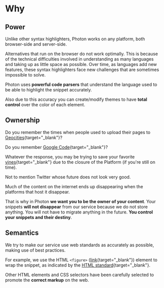 # Why

## Power

Unlike other syntax highlighters, Photon works on any platform, both browser-side and server-side.

Alternatives that run on the browser do not work optimally. This is because of the technical difficulties involved in understanding as many languages and taking up as little space as possible. Over time, as languages add new features, these syntax highlighters face new challenges that are sometimes impossible to solve.

Photon uses **powerful code parsers** that understand the language used to be able to highlight the snippet accurately.

Also due to this accuracy you can create/modify themes to have **total control** over the color of each element.

## Ownership

Do you remember the times when people used to upload their pages to [Geocities](http://archiveteam.org/index.php?title=GeoCities){target="_blank"}?

Do you remember [Google Code](https://opensource.googleblog.com/2015/03/farewell-to-google-code.html){target="_blank"}?

Whatever the response, you may be trying to save your favorite [vines](https://medium.com/@vine/important-news-about-vine-909c5f4ae7a7){target="_blank"} due to the closure of the Platform (if you're still on time).

Not to mention Twitter whose future does not look very good.

Much of the content on the internet ends up disappearing when the platforms that host it disappear.

That is why in Photon **we want you to be the owner of your content**. Your snippets **will not disappear** from our service because we do not store anything. You will not have to migrate anything in the future. **You control your snippets and their destiny**.

## Semantics

We try to make our service use web standards as accurately as possible, making use of best practices.

For example, we use the HTML `<figure>` ([link](https://html.spec.whatwg.org/multipage/semantics.html#the-figure-element){target="_blank"}) element to wrap the snippet, as indicated by the [HTML standard](https://developers.whatwg.org/grouping-content.html#the-figure-element){target="_blank"}.

Other HTML elements and CSS selectors have been carefully selected to promote the **correct markup** on the web.
